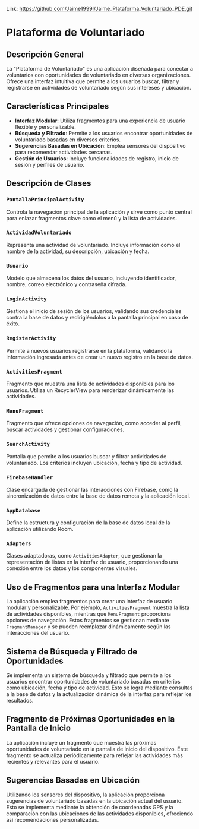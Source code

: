 Link: https://github.com/Jaime1999l/Jaime_Plataforma_Voluntariado_PDE.git

# Plataforma de Voluntariado

## Descripción General

La "Plataforma de Voluntariado" es una aplicación diseñada para conectar a voluntarios con oportunidades de voluntariado en diversas organizaciones. Ofrece una interfaz intuitiva que permite a los usuarios buscar, filtrar y registrarse en actividades de voluntariado según sus intereses y ubicación.

## Características Principales

- **Interfaz Modular**: Utiliza fragmentos para una experiencia de usuario flexible y personalizable.
- **Búsqueda y Filtrado**: Permite a los usuarios encontrar oportunidades de voluntariado basadas en diversos criterios.
- **Sugerencias Basadas en Ubicación**: Emplea sensores del dispositivo para recomendar actividades cercanas.
- **Gestión de Usuarios**: Incluye funcionalidades de registro, inicio de sesión y perfiles de usuario.

## Descripción de Clases

### `PantallaPrincipalActivity`
Controla la navegación principal de la aplicación y sirve como punto central para enlazar fragmentos clave como el menú y la lista de actividades.

### `ActividadVoluntariado`
Representa una actividad de voluntariado. Incluye información como el nombre de la actividad, su descripción, ubicación y fecha.

### `Usuario`
Modelo que almacena los datos del usuario, incluyendo identificador, nombre, correo electrónico y contraseña cifrada.

### `LoginActivity`
Gestiona el inicio de sesión de los usuarios, validando sus credenciales contra la base de datos y redirigiéndolos a la pantalla principal en caso de éxito.

### `RegisterActivity`
Permite a nuevos usuarios registrarse en la plataforma, validando la información ingresada antes de crear un nuevo registro en la base de datos.

### `ActivitiesFragment`
Fragmento que muestra una lista de actividades disponibles para los usuarios. Utiliza un RecyclerView para renderizar dinámicamente las actividades.

### `MenuFragment`
Fragmento que ofrece opciones de navegación, como acceder al perfil, buscar actividades y gestionar configuraciones.

### `SearchActivity`
Pantalla que permite a los usuarios buscar y filtrar actividades de voluntariado. Los criterios incluyen ubicación, fecha y tipo de actividad.

### `FirebaseHandler`
Clase encargada de gestionar las interacciones con Firebase, como la sincronización de datos entre la base de datos remota y la aplicación local.

### `AppDatabase`
Define la estructura y configuración de la base de datos local de la aplicación utilizando Room.

### `Adapters`
Clases adaptadoras, como `ActivitiesAdapter`, que gestionan la representación de listas en la interfaz de usuario, proporcionando una conexión entre los datos y los componentes visuales.

## Uso de Fragmentos para una Interfaz Modular

La aplicación emplea fragmentos para crear una interfaz de usuario modular y personalizable. Por ejemplo, `ActivitiesFragment` muestra la lista de actividades disponibles, mientras que `MenuFragment` proporciona opciones de navegación. Estos fragmentos se gestionan mediante `FragmentManager` y se pueden reemplazar dinámicamente según las interacciones del usuario.

## Sistema de Búsqueda y Filtrado de Oportunidades

Se implementa un sistema de búsqueda y filtrado que permite a los usuarios encontrar oportunidades de voluntariado basadas en criterios como ubicación, fecha y tipo de actividad. Esto se logra mediante consultas a la base de datos y la actualización dinámica de la interfaz para reflejar los resultados.

## Fragmento de Próximas Oportunidades en la Pantalla de Inicio

La aplicación incluye un fragmento que muestra las próximas oportunidades de voluntariado en la pantalla de inicio del dispositivo. Este fragmento se actualiza periódicamente para reflejar las actividades más recientes y relevantes para el usuario.

## Sugerencias Basadas en Ubicación

Utilizando los sensores del dispositivo, la aplicación proporciona sugerencias de voluntariado basadas en la ubicación actual del usuario. Esto se implementa mediante la obtención de coordenadas GPS y la comparación con las ubicaciones de las actividades disponibles, ofreciendo así recomendaciones personalizadas.
